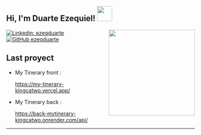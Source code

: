 <h2> Hi, I'm Duarte Ezequiel! <img src="https://cdn-icons-png.flaticon.com/128/8081/8081829.png" width="40"></h2>
<img align='right' src="https://cdn-icons-png.flaticon.com/512/2317/2317963.png" width="230">



[![Linkedin: ezeqduarte](https://img.shields.io/badge/-ezeqduarte-blue?style=flat-square&logo=Linkedin&logoColor=white&link=https://www.linkedin.com/in/thaianebraga/)](https://www.linkedin.com/in/ezequiel-martin-duarte-716b65230/)
[![GitHub ezeqduarte](https://img.shields.io/github/followers/ezeqduarte?label=follow&style=social)](https://github.com/ezeqduarte)


###   

<h2>Last proyect </h2>

- My Tinerary front :  <a href="https://my-tinerary-kingcatwo.vercel.app/"><p>https://my-tinerary-kingcatwo.vercel.app/</p></a>
- My Tinerary back :  <a href="https://back-mytinerary-kingcatwo.onrender.com/api/"><p>https://back-mytinerary-kingcatwo.onrender.com/api/</p></a>

---
